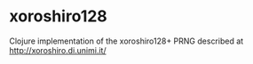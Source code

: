 # xoroshiro128
Clojure implementation of the xoroshiro128+ PRNG described at http://xoroshiro.di.unimi.it/
